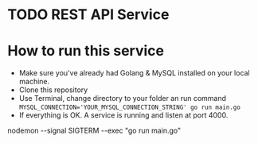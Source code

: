 # TODO REST API Service

# How to run this service

- Make sure you've already had Golang & MySQL installed on your local machine.
- Clone this repository
- Use Terminal, change directory to your folder an run command `MYSQL_CONNECTION='YOUR_MYSQL_CONNECTION_STRING' go run main.go`
- If everything is OK. A service is running and listen at port 4000.

nodemon --signal SIGTERM --exec "go run main.go"
